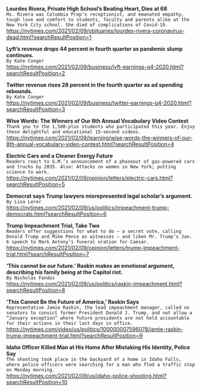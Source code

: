 **Lourdes Rivera, Private High School’s Beating Heart, Dies at 68**\
`Ms. Rivera was Columbia Prep’s receptionist, and emanated empathy, tough love and comfort to students, faculty and parents alike at the New York City school. She died of complications of Covid-19.`\
https://nytimes.com/2021/02/09/obituaries/lourdes-rivera-coronavirus-dead.html?searchResultPosition=1

**Lyft’s revenue drops 44 percent in fourth quarter as pandemic slump continues.**\
`By Kate Conger`\
https://nytimes.com/2021/02/09/business/lyft-earnings-q4-2020.html?searchResultPosition=2

**Twitter revenue rises 28 percent in the fourth quarter as ad spending rebounds.**\
`By Kate Conger`\
https://nytimes.com/2021/02/09/business/twitter-earnings-q4-2020.html?searchResultPosition=3

**Wise Words: The Winners of Our 8th Annual Vocabulary Video Contest**\
`Thank you to the 1,500-plus students who participated this year. Enjoy these delightful and educational 15-second videos.`\
https://nytimes.com/2021/02/09/learning/wise-words-the-winners-of-our-8th-annual-vocabulary-video-contest.html?searchResultPosition=4

**Electric Cars and a Cleaner Energy Future**\
`Readers react to G.M.’s announcement of a phaseout of gas-powered cars and trucks by 2035. Also: Attacks on women in New York; putting science to work.`\
https://nytimes.com/2021/02/09/opinion/letters/electric-cars.html?searchResultPosition=5

**Democrat says Trump lawyers misrepresented legal scholar’s argument.**\
`By Lisa Lerer`\
https://nytimes.com/2021/02/09/us/politics/impeachment-trump-democrats.html?searchResultPosition=6

**Trump Impeachment Trial, Take Two**\
`Readers offer suggestions for what to do — a secret vote, calling Donald Trump and Mike Pence as witnesses — and liken Mr. Trump’s Jan. 6 speech to Mark Antony’s funeral oration for Caesar.`\
https://nytimes.com/2021/02/09/opinion/letters/trump-impeachment-trial.html?searchResultPosition=7

**‘This cannot be our future.’ Raskin makes an emotional argument, describing his family being at the Capitol riot.**\
`By Nicholas Fandos`\
https://nytimes.com/2021/02/09/us/politics/raskin-impeachment.html?searchResultPosition=8

**‘This Cannot Be the Future of America,’ Raskin Says**\
`Representative Jamie Raskin, the lead impeachment manager, called on senators to convict former President Donald J. Trump, and not allow a “January exception” where future presidents are not held accountable for their actions in their last days in office.`\
https://nytimes.com/video/us/politics/100000007596078/jamie-raskin-trump-impeachment-trial.html?searchResultPosition=9

**Idaho Officer Killed Man at His Home After Mistaking His Identity, Police Say**\
`The shooting took place in the backyard of a home in Idaho Falls, where police officers were searching for a man who fled a traffic stop on Monday morning.`\
https://nytimes.com/2021/02/09/us/idaho-police-shooting.html?searchResultPosition=10

